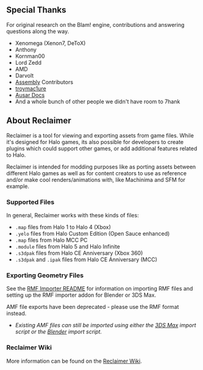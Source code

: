 ## Special Thanks
For original research on the Blam! engine, contributions and answering questions along the way.
- Xenomega (Xenon7, DeToX)
- Anthony
- Kornman00
- Lord Zedd
- AMD
- Darvolt
- [Assembly](https://github.com/XboxChaos/Assembly) Contributors
- [troymac1ure](https://github.com/troymac1ure/Entity)
- [Ausar Docs](https://github.com/ElDewrito/AusarDocs)
- And a whole bunch of other people we didn't have room to 7hank

## About Reclaimer
Reclaimer is a tool for viewing and exporting assets from game files. While it's designed for Halo games, its also possible for developers to create plugins which could support other games, or add additional features related to Halo.

Reclaimer is intended for modding purposes like as porting assets between different Halo games as well as for content creators to use as reference and/or make cool renders/animations with, like Machinima and SFM for example.

### Supported Files
In general, Reclaimer works with these kinds of files:
- `.map` files from Halo 1 to Halo 4 (Xbox)
- `.yelo`  files from Halo Custom Edition (Open Sauce enhanced)
- `.map` files from Halo MCC PC
- `.module` files from Halo 5 and Halo Infinite
- `.s3dpak` files from Halo CE Anniversary (Xbox 360)
- `.s3dpak` and `.ipak` files from Halo CE Anniversary (MCC)

### Exporting Geometry Files
See the [RMF Importer README](https://github.com/Gravemind2401/Reclaimer/blob/master/Reclaimer.RMFImporter/README.md) for information on importing RMF files and setting up the RMF importer addon for Blender or 3DS Max.

AMF file exports have been deprecated - please use the RMF format instead.
- *Existing AMF files can still be imported using either the [3DS Max](https://github.com/Gravemind2401/Reclaimer/blob/master/Reclaimer.Blam/Resources/3dsMax%20AMF2.ms) import script or the [Blender](https://github.com/Gravemind2401/Reclaimer/blob/master/Reclaimer.Blam/Resources/Blender%20AMF2.py) import script.*

### Reclaimer Wiki
More information can be found on the [Reclaimer Wiki](https://github.com/Gravemind2401/Reclaimer/wiki).
